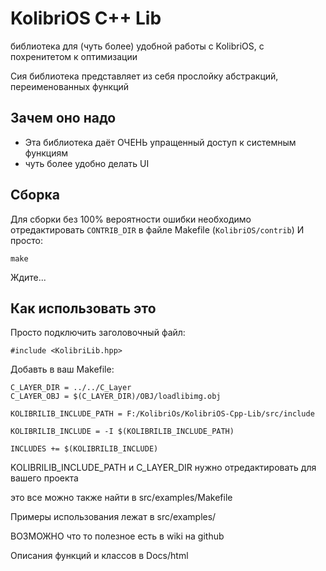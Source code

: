 # KolibriOS C++ Lib


библиотека для (чуть более) удобной работы с KolibriOS, с похренитетом к оптимизации

Сия библиотека представляет из себя прослойку абстракций, переименованных функций 

## Зачем оно надо

+ Эта библиотека даёт ОЧЕНЬ упращенный доступ к системным функциям
+ чуть более удобно делать UI
## Сборка

Для сборки без 100% вероятности ошибки необходимо отредактировать `CONTRIB_DIR` в файле Makefile (`KolibriOS/contrib`)
И просто:
```
make
```
Ждите...

## Как использовать это


Просто подключить заголовочный файл:
```
#include <KolibriLib.hpp>
```
Добавть в ваш Makefile:
```
C_LAYER_DIR = ../../C_Layer
C_LAYER_OBJ = $(C_LAYER_DIR)/OBJ/loadlibimg.obj

KOLIBRILIB_INCLUDE_PATH = F:/KolibriOs/KolibriOS-Cpp-Lib/src/include

KOLIBRILIB_INCLUDE = -I $(KOLIBRILIB_INCLUDE_PATH)

INCLUDES += $(KOLIBRILIB_INCLUDE)
```
KOLIBRILIB_INCLUDE_PATH и C_LAYER_DIR нужно отредактировать для вашего проекта

это все можно также найти в src/examples/Makefile

Примеры использования лежат в src/examples/

ВОЗМОЖНО что то полезное есть в wiki на github

Описания функций и классов в Docs/html
